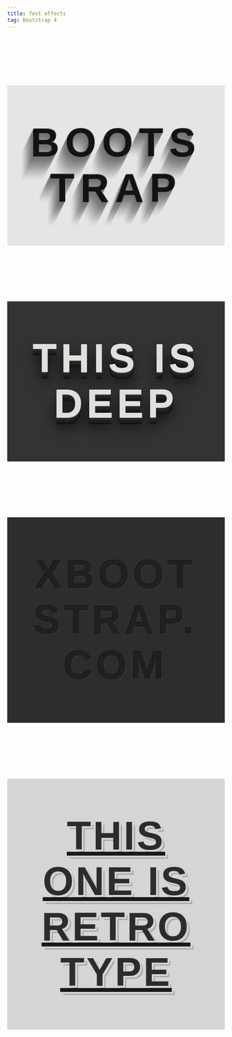 ```yaml
---
title: Text effects
tag: Bootstrap 4
---
```


<h1 class="elegantshd"> Bootstrap </h1>
<h1 class="deepshd"> This is Deep </h1>
<h1 class="xbootstrap"> xBootstrap.com </h1>
<a href="https://www.xbootstrap.com/"> <h1 class="retroshd"> This One is Retro Type </h1> </a>

<style>
h1 {
  font-family: "Avant Garde", Avantgarde, "Century Gothic", CenturyGothic, "AppleGothic", sans-serif;
  font-size: 92px;
  padding: 80px 50px;
  text-align: center;
  text-transform: uppercase;
  text-rendering: optimizeLegibility;
}
.elegantshd {
  color: #131313;
  background-color: #e7e5e4;
  letter-spacing: .15em;
  text-shadow: 1px -1px 0 #767676, -1px 2px 1px #737272, -2px 4px 1px #767474, -3px 6px 1px #787777, -4px 8px 1px #7b7a7a, -5px 10px 1px #7f7d7d, -6px 12px 1px #828181, -7px 14px 1px #868585, -8px 16px 1px #8b8a89, -9px 18px 1px #8f8e8d, -10px 20px 1px #949392, -11px 22px 1px #999897, -12px 24px 1px #9e9c9c, -13px 26px 1px #a3a1a1, -14px 28px 1px #a8a6a6, -15px 30px 1px #adabab, -16px 32px 1px #b2b1b0, -17px 34px 1px #b7b6b5, -18px 36px 1px #bcbbba, -19px 38px 1px #c1bfbf, -20px 40px 1px #c6c4c4, -21px 42px 1px #cbc9c8, -22px 44px 1px #cfcdcd, -23px 46px 1px #d4d2d1, -24px 48px 1px #d8d6d5, -25px 50px 1px #dbdad9, -26px 52px 1px #dfdddc, -27px 54px 1px #e2e0df, -28px 56px 1px #e4e3e2;
}
.deepshd {
  color: #e0dfdc;
  background-color: #333;
  letter-spacing: .1em;
  text-shadow: 0 -1px 0 #fff, 0 1px 0 #2e2e2e, 0 2px 0 #2c2c2c, 0 3px 0 #2a2a2a, 0 4px 0 #282828, 0 5px 0 #262626, 0 6px 0 #242424, 0 7px 0 #222, 0 8px 0 #202020, 0 9px 0 #1e1e1e, 0 10px 0 #1c1c1c, 0 11px 0 #1a1a1a, 0 12px 0 #181818, 0 13px 0 #161616, 0 14px 0 #141414, 0 15px 0 #121212, 0 22px 30px rgba(0, 0, 0, 0.9);
}
.xbootstrap {
  color: #202020;
  background-color: #2d2d2d;
  letter-spacing: .1em;
  text-shadow: -1px -1px 1px #111, 2px 2px 1px #363636;
}
.retroshd {
  color: #2c2c2c;
  background-color: #d5d5d5;
  letter-spacing: .05em;
  text-shadow: 4px 4px 0px #d5d5d5, 7px 7px 0px rgba(0, 0, 0, 0.2);
}
.retroshd:hover {
    text-decoration: none;
}

</style>
